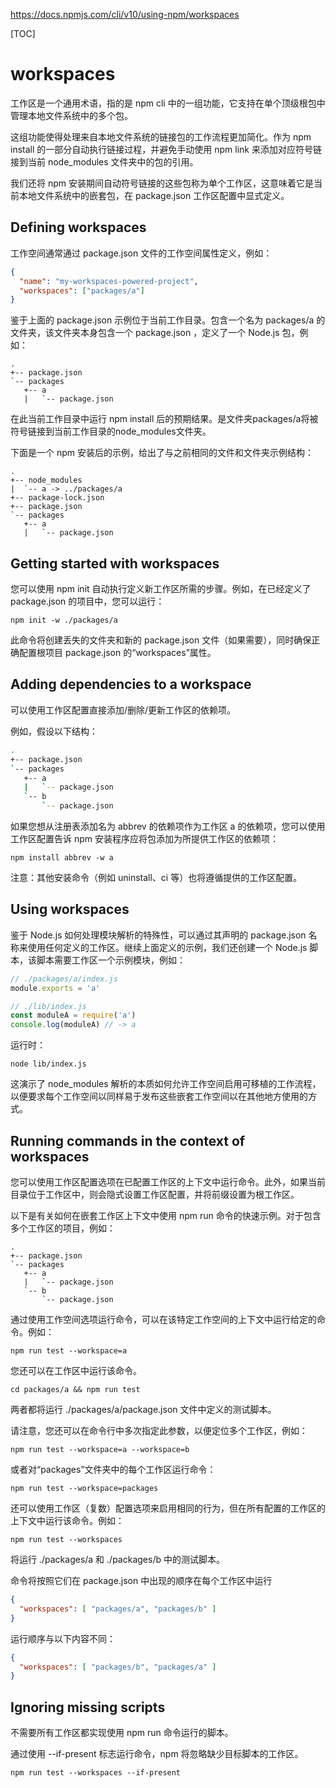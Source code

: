 https://docs.npmjs.com/cli/v10/using-npm/workspaces

[TOC]

# workspaces

工作区是一个通用术语，指的是 npm cli 中的一组功能，它支持在单个顶级根包中管理本地文件系统中的多个包。

这组功能使得处理来自本地文件系统的链接包的工作流程更加简化。作为 npm install 的一部分自动执行链接过程，并避免手动使用 npm link 来添加对应符号链接到当前 node_modules 文件夹中的包的引用。

我们还将 npm 安装期间自动符号链接的这些包称为单个工作区，这意味着它是当前本地文件系统中的嵌套包，在 package.json 工作区配置中显式定义。

## Defining workspaces

工作空间通常通过 package.json 文件的工作空间属性定义，例如：

```json
{
  "name": "my-workspaces-powered-project",
  "workspaces": ["packages/a"]
}
```

鉴于上面的 package.json 示例位于当前工作目录。包含一个名为 packages/a 的文件夹，该文件夹本身包含一个 package.json ，定义了一个 Node.js 包，例如：

```
.
+-- package.json
`-- packages
   +-- a
   |   `-- package.json
```

在此当前工作目录中运行 npm install 后的预期结果。是文件夹packages/a将被符号链接到当前工作目录的node_modules文件夹。

下面是一个 npm 安装后的示例，给出了与之前相同的文件和文件夹示例结构：

```
.
+-- node_modules
|  `-- a -> ../packages/a
+-- package-lock.json
+-- package.json
`-- packages
   +-- a
   |   `-- package.json
```



## Getting started with workspaces

您可以使用 npm init 自动执行定义新工作区所需的步骤。例如，在已经定义了 package.json 的项目中，您可以运行：

`npm init -w ./packages/a`

此命令将创建丢失的文件夹和新的 package.json 文件（如果需要），同时确保正确配置根项目 package.json 的“workspaces”属性。



## Adding dependencies to a workspace

可以使用工作区配置直接添加/删除/更新工作区的依赖项。

例如，假设以下结构：

```bash
.
+-- package.json
`-- packages
   +-- a
   |   `-- package.json
   `-- b
       `-- package.json
```

如果您想从注册表添加名为 abbrev 的依赖项作为工作区 a 的依赖项，您可以使用工作区配置告诉 npm 安装程序应将包添加为所提供工作区的依赖项：

`npm install abbrev -w a`

注意：其他安装命令（例如 uninstall、ci 等）也将遵循提供的工作区配置。



## Using workspaces

鉴于 Node.js 如何处理模块解析的特殊性，可以通过其声明的 package.json 名称来使用任何定义的工作区。继续上面定义的示例，我们还创建一个 Node.js 脚本，该脚本需要工作区一个示例模块，例如：

```js
// ./packages/a/index.js
module.exports = 'a'

// ./lib/index.js
const moduleA = require('a')
console.log(moduleA) // -> a
```

运行时：

`node lib/index.js`

这演示了 node_modules 解析的本质如何允许工作空间启用可移植的工作流程，以便要求每个工作空间以同样易于发布这些嵌套工作空间以在其他地方使用的方式。



## Running commands in the context of workspaces

您可以使用工作区配置选项在已配置工作区的上下文中运行命令。此外，如果当前目录位于工作区中，则会隐式设置工作区配置，并将前缀设置为根工作区。

以下是有关如何在嵌套工作区上下文中使用 npm run 命令的快速示例。对于包含多个工作区的项目，例如：

```
.
+-- package.json
`-- packages
   +-- a
   |   `-- package.json
   `-- b
       `-- package.json
```

通过使用工作空间选项运行命令，可以在该特定工作空间的上下文中运行给定的命令。例如：

`npm run test --workspace=a`

您还可以在工作区中运行该命令。

`cd packages/a && npm run test`

两者都将运行 ./packages/a/package.json 文件中定义的测试脚本。

请注意，您还可以在命令行中多次指定此参数，以便定位多个工作区，例如：

`npm run test --workspace=a --workspace=b`

或者对“packages”文件夹中的每个工作区运行命令：

`npm run test --workspace=packages`

还可以使用工作区（复数）配置选项来启用相同的行为，但在所有配置的工作区的上下文中运行该命令。例如：	

`npm run test --workspaces`

将运行 ./packages/a 和 ./packages/b 中的测试脚本。

命令将按照它们在 package.json 中出现的顺序在每个工作区中运行

```json
{
  "workspaces": [ "packages/a", "packages/b" ]
}
```

运行顺序与以下内容不同：

```json
{
  "workspaces": [ "packages/b", "packages/a" ]
}
```



## Ignoring missing scripts

不需要所有工作区都实现使用 npm run 命令运行的脚本。

通过使用 --if-present 标志运行命令，npm 将忽略缺少目标脚本的工作区。

`npm run test --workspaces --if-present`